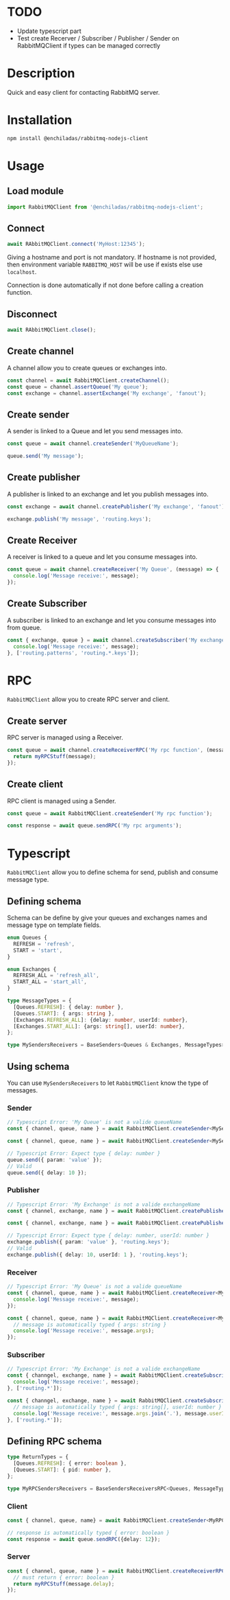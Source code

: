# TODO
- Update typescript part
- Test create Recerver / Subscriber / Publisher / Sender on RabbitMQClient if types can be managed correctly
# Description
Quick and easy client for contacting RabbitMQ server.
# Installation
```bash
npm install @enchiladas/rabbitmq-nodejs-client
```
# Usage
## Load module
```javascript
import RabbitMQClient from '@enchiladas/rabbitmq-nodejs-client';
```
## Connect
```javascript
await RAbbitMQClient.connect('MyHost:12345');
```
Giving a hostname and port is not mandatory. If hostname is not provided, then environment variable `RABBITMQ_HOST` will be use if exists else use `localhost`.

Connection is done automatically if not done before calling a creation function.
## Disconnect
```javascript
await RAbbitMQClient.close();
```
## Create channel
A channel allow you to create queues or exchanges into.
```javascript
const channel = await RabbitMQClient.createChannel();
const queue = channel.assertQueue('My queue');
const exchange = channel.assertExchange('My exchange', 'fanout');
```
## Create sender
A sender is linked to a Queue and let you send messages into.
```javascript
const queue = await channel.createSender('MyQueueName');

queue.send('My message');
```
## Create publisher
A publisher is linked to an exchange and let you publish messages into.
```javascript
const exchange = await channel.createPublisher('My exchange', 'fanout');

exchange.publish('My message', 'routing.keys');
```
## Create Receiver
A receiver is linked to a queue and let you consume messages into.
```javascript
const queue = await channel.createReceiver('My Queue', (message) => {
  console.log('Message receive:', message);
});
```
## Create Subscriber 
A subscriber is linked to an exchange and let you consume messages into from queue.
```javascript
const { exchange, queue } = await channel.createSubscriber('My exchange', 'fanout', (message) => {
  console.log('Message receive:', message);
}, ['routing.patterns', 'routing.*.keys']);
```
# RPC
`RabbitMQClient` allow you to create RPC server and client.
## Create server
RPC server is managed using a Receiver.
```javascript
const queue = await channel.createReceiverRPC('My rpc function', (message) => {
  return myRPCStuff(message);
});
```
## Create client
RPC client is managed using a Sender.
```javascript
const queue = await RabbitMQClient.createSender('My rpc function');

const response = await queue.sendRPC('My rpc arguments');
```
# Typescript
`RabbitMQClient` allow you to define schema for send, publish and consume message type.
## Defining schema
Schema can be define by give your queues and exchanges names and message type on template fields.
```typescript
enum Queues {
  REFRESH = 'refresh',
  START = 'start',
}

enum Exchanges {
  REFRESH_ALL = 'refresh_all',
  START_ALL = 'start_all',
}

type MessageTypes = {
  [Queues.REFRESH]: { delay: number },
  [Queues.START]: { args: string },
  [Exchanges.REFRESH_ALL]: {delay: number, userId: number},
  [Exchanges.START_ALL]: {args: string[], userId: number},
};

type MySendersReceivers = BaseSenders<Queues & Exchanges, MessageTypes>;
```
## Using schema
You can use `MySendersReceivers` to let `RabbitMQClient` know the type of messages.
### Sender
```typescript
// Typescript Error: 'My Queue' is not a valide queueName
const { channel, queue, name } = await RabbitMQClient.createSender<MySendersReceivers>('My Queue');

const { channel, queue, name } = await RabbitMQClient.createSender<MySendersReceivers>(Queues.REFRESH);

// Typescript Error: Expect type { delay: number }
queue.send({ param: 'value' });
// Valid
queue.send({ delay: 10 });
```
### Publisher
```typescript
// Typescript Error: 'My Exchange' is not a valide exchangeName
const { channel, exchange, name } = await RabbitMQClient.createPublisher<MySendersReceivers>('My Exchange');

const { channel, exchange, name } = await RabbitMQClient.createPublisher<MySendersReceivers>(Exchanges.REFRESH);

// Typescript Error: Expect type { delay: number, userId: number }
exchange.publish({ param: 'value' }, 'routing.keys');
// Valid
exchange.publish({ delay: 10, userId: 1 }, 'routing.keys');
```
### Receiver
```typescript
// Typescript Error: 'My Queue' is not a valide queueName
const { channel, queue, name } = await RabbitMQClient.createReceiver<MySendersReceivers>('My Queue', (message) => {
  console.log('Message receive:', message);
});

const { channel, queue, name } = await RabbitMQClient.createReceiver<MySendersReceivers>(Queues.START, (message) => {
  // message is automatically typed { args: string }
  console.log('Message receive:', message.args);
});
```
### Subscriber
```typescript
// Typescript Error: 'My Exchange' is not a valide exchangeName
const { channgel, exchange, name } = await RabbitMQClient.createSubscriber<MySendersReceivers>('My exchange', 'fanout', (message) => {
  console.log('Message receive:', message);
}, ['routing.*']);

const { channgel, exchange, name } = await RabbitMQClient.createSubscriber<MySendersReceivers>(Exchanges.START_ALL, 'fanout', (message) => {
  // message is automatically typed { args: string[], userId: number }
  console.log('Message receive:', message.args.join('.'), message.userId);
}, ['routing.*']);
```
## Defining RPC schema
```typescript
type ReturnTypes = {
  [Queues.REFRESH]: { error: boolean },
  [Queues.START]: { pid: number },
};

type MyRPCSendersReceivers = BaseSendersReceiversRPC<Queues, MessageTypes, ReturnTypes>;
```
### Client
```typescript
const { channel, queue, name} = await RabbitMQClient.createSender<MyRPCSendersReceivers>(Queues.REFRESH);

// response is automatically typed { error: boolean }
const response = await queue.sendRPC({delay: 12});
```
### Server
```typescript
const { channel, queue, name } = await RabbitMQClient.createReceiverRPCJson<MyRPCSendersReceivers>(Queues.REFRESH, (message) => {
  // must return { error: boolean }
  return myRPCStuff(message.delay);
});
```